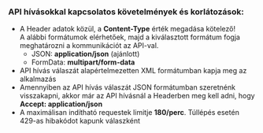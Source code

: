 ### API hívásokkal kapcsolatos követelmények és korlátozások:

- A Header adatok közül, a **Content-Type** érték megadása kötelező!<br>
A alábbi formátumok elérhetőek, majd a kiválasztott formátum fogja meghatározni a kommunikációt az API-val.
  + JSON: **application/json** (ajánlott)
  + FormData: **multipart/form-data**
- API hívás válaszát alapértelmezetten XML formátumban kapja meg az alkalmazás
- Amennyiben az API hívás válaszát JSON formátumban szeretnénk visszakapni, akkor már az API hívásnál a Headerben meg kell adni, hogy **Accept: application/json**
- A maximálisan indítható requestek limitje **180/perc**. Túllépés esetén 429-as hibakódot kapunk válaszként
